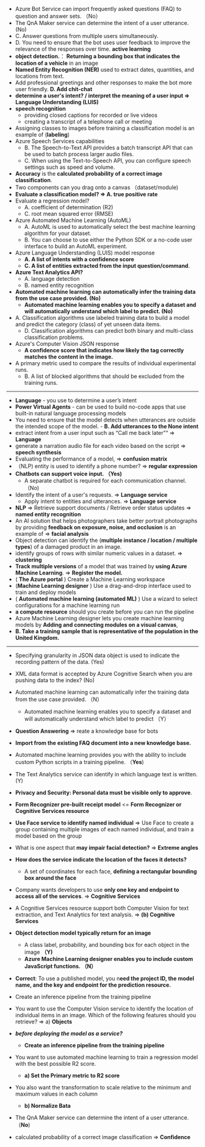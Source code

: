 * Azure Bot Service can import frequently asked questions (FAQ) to question and answer sets. （No）
* The QnA Maker service can determine the intent of a user utterance. (No)
* C. Answer questions from multiple users simultaneously.
* D. You need to ensure that the bot uses user feedback to improve the relevance of the responses over time. **active learning**
* **object detection.**： **Returning a bounding box that indicates the location of a vehicle** in an image 
* **Named Entity Recognition (NER)** used to extract dates, quantities, and locations from text.
* Add professional greetings and other responses to make the bot more user friendly. **D. Add chit-chat**
* **determine a user's intent? / interpret the meaning of a user input =>  Language Understanding (LUIS)**
*  **speech recognition**
	*  providing closed captions for recorded or live videos 
	*  creating a transcript of a telephone call or meeting
* Assigning classes to images before training a classification model is an example of (**labeling**)
* Azure Speech Services capabilities
	* B. The Speech-to-Text API provides a batch transcript API that can be used to batch process larger audio files.
	* C. When using the Text-to-Speech API, you can configure speech settings such as speed and volume.
* **Accuracy** is the **calculated probability of a correct image classification**.
* Two components can you drag onto a canvas （dataset/module)
* **Evaluate a classification model? => A. true positive rate**
* Evaluate a regression model? 
	* A. coefficient of determination (R2)
	* C. root mean squared error (RMSE)
* Azure Automated Machine Learning (AutoML) 
	* A. AutoML is used to automatically select the best machine learning algorithm for your dataset.
	* B. You can choose to use either the Python SDK or a no-code user interface to build an AutoML experiment.
* Azure Language Understanding (LUIS) model response
	* **A. A list of intents with a confidence score**
	* **C. A list of entities extracted from the input question/command**.
* **Azure Text Analytics API?**
	* A. language detection
	* B. named entity recognition	
* **Automated machine learning can automatically infer the training data from the use case provided.  (No)**
	* **Automated machine learning enables you to specify a dataset and will automatically understand which label to predict. (No)**
* A. Classification algorithms use labeled training data to build a model and predict the category (class) of yet unseen data items.
	* D. Classification algorithms can predict both binary and multi-class classification problems.
* Azure's Computer Vision JSON response
	* **A confidence score that indicates how likely the tag correctly matches the content in the image.**
*  A primary metric used to compare the results of individual experimental runs.
	* B. A list of blocked algorithms that should be excluded from the training runs.

---

* **Language** -  you use to determine a user’s intent
* **Power Virtual Agents**  - can be used to build no-code apps that use built-in natural language processing models
* You need to ensure that the model detects when utterances are outside the intended scope of the model.  - **B. Add utterances to the None intent**
*  extract intent from a user input such as “Call me back later”“ => **Language**
*  generate a narration audio file for each video based on the script => **speech synthesis**
*  Evaluating the performance of a model,  => **confusion matrix**
*  （NLP) entity is used to identify a phone number? => **regular expression**
*  **Chatbots can support voice input. （Yes)**
	* A separate chatbot is required for each communication channel. （No)
* Identify the intent of a user's requests.   => **Language service**
	* Apply intent to entities and utterances.   => **Language service**
* **NLP** => Retrieve support documents / Retrieve order status updates => **named entity recognition**
* An AI solution that helps photographers take better portrait photographs by providing **feedback on exposure, noise, and occlusion** is an example of  => **facial  analysis**
* Object detection can identify the (**multiple instance  / location / multiple types**) of a damaged product in an image.
*  identify groups of rows with similar numeric values in a dataset. => **clustering**
* **Track multiple versions** of a model that was trained by **using Azure Machine Learning**.  => **Register the model.**
* ( **The Azure portal** ) Create a Machine Learning workspace
* (**Machine Learning designer** ) Use a drag-and-drop interface used to train and deploy models
* ( **Automated machine learning (automated ML)** ) Use a wizard to select configurations for a machine learning run
* **a compute resource** should you create before you can run the pipeline
* Azure Machine Learning designer lets you create machine learning models by  **Adding and connecting modules on a visual canvas**,
* **B. Take a training sample that is representative of the population in the United Kingdom.**

---

* Specifying granularity in JSON data object is used to indicate the recording pattern of the data. (Yes)
* XML data format is accepted by Azure Cognitive Search when you are pushing data to the index? (No)
* Automated machine learning can automatically infer the training data from the use case provided. （N）
	* Automated machine learning enables you to specify a dataset and will automatically understand which label to predict （Y）
* **Question Answering** => reate a knowledge base for bots
*  **Import from the existing FAQ document into a new knowledge base.**
*  Automated machine learning provides you with the ability to include custom Python scripts in a training pipeline. （**Yes**)
*   The Text Analytics service can identify in which language text is written. (Y)
*  **Privacy and Security: Personal data must be visible only to approve**.
* **Form Recognizer pre-built receipt model** <=  **Form Recognizer or Cognitive Services resource**
* **Use Face service to identify named individual** => Use Face to create a group containing multiple images of each named individual, and train a model based on the group
* What is one aspect that **may impair facial detection?** => **Extreme angles**
* **How does the service indicate the location of the faces it detects?**
	* A set of coordinates for each face, **defining a rectangular bounding box around the face**
* Company wants developers to use **only one key and endpoint to access all of the services**.  =>  **Cognitive Services**

* A Cognitive Services resource support both Computer Vision for text extraction, and Text Analytics for text analysis.  =>  **(b) Cognitive Services**
* **Object detection model typically return for an image**
	*  A class label, probability, and bounding box for each object in the image  **（Y)**
	*  **Azure Machine Learning designer enables you to include custom JavaScript functions. （N）**
* **Correct**: To use a published model, you n**eed the project ID, the model name, and the key and endpoint for the prediction resource.**
*  Create an inference pipeline from the training pipeline
*  You want to use the Computer Vision service to identify the location of individual items in an image. Which of the following features should you retrieve?  => a) **Objects**
*   _**before deploying the model as a service?**_
	* **Create an inference pipeline from the training pipeline**
* You want to use automated machine learning to train a regression model with the best possible R2 score.
	* **a) Set the Primary metric to R2 score**
* You also want the transformation to scale relative to the minimum and maximum values in each column
	* **b) Normalize Bata**
* The QnA Maker service can determine the intent of a user utterance.    （**No**)
* calculated probability of a correct image classification => **Confidence**